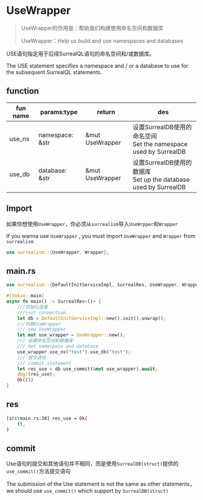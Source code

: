 # UseWrapper

> UseWrapper的作用是：帮助我们构建使用命名空间和数据库
>
> UseWrapper：Help us build and use namespaces and databases

USE语句指定用于后续SurrealQL语句的命名空间和/或数据库。

The USE statement specifies a namespace and / or a database to use for the subsequent SurrealQL statements.

## function

| fun name | params:type     | return          | des                                                          |
| -------- | --------------- | --------------- | ------------------------------------------------------------ |
| use_ns   | namespace: &str | &mut UseWrapper | 设置SurrealDB使用的命名空间<br />Set the namespace used by SurrealDB |
| use_db   | database: &str  | &mut UseWrapper | 设置SurrealDB使用的数据库<br />Set up the database used by SurrealDB |

## Import

如果你想使用`UseWrapper`，你必须从`surrealism`导入`UseWrpper`和`Wrapper`

If you wanna use `UseWrapper` , you must import `UseWrapper` and `Wrapper` from `surrealism`

```rust
use surrealism::{UseWrapper, Wrapper};
```

## main.rs

```rust
use surrealism::{DefaultInitServiceImpl, SurrealRes, UseWrapper, Wrapper};

#[tokio::main]
async fn main() -> SurrealRes<()> {
    ///初始化连接
    ///init connection
    let db = DefaultInitServiceImpl::new().init().unwrap();
    ///创建UseWrapper
    /// new UseWrapper
    let mut use_wrapper = UseWrapper::new();
    /// 设置命名空间和数据库
    /// Set namespace and database
    use_wrapper.use_ns("test").use_db("test");
    /// 提交语句
    /// commit statement
    let res_use = db.use_commit(&mut use_wrapper).await;
    dbg!(res_use);
    Ok(())
}
```

## res

```bash
[src\main.rs:38] res_use = Ok(
    (),
)
```

## commit

Use语句的提交和其他语句并不相同，而是使用`SurrealDB(struct)`提供的`use_commit()`方法提交语句

The submission of the Use statement is not the same as other statements，we should use `use_commit()` which support by `SurrealDB(struct)`